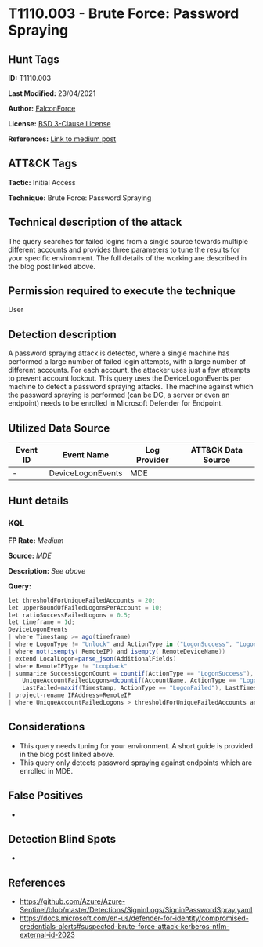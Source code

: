 # T1110.003 - Brute Force: Password Spraying
## Hunt Tags
**ID:** T1110.003

**Last Modified:** 23/04/2021

**Author:** [FalconForce](https://falconforce.nl/)

**License:** [BSD 3-Clause License](https://github.com/FalconForceTeam/FalconFriday/blob/master/LICENSE)

**References:** [Link to medium post](https://medium.com/falconforce/falconfriday-password-spraying-with-out-mdi-0xff10-c9cc260ac04a?source=friends_link&sk=d56fba60633b0d8158d8b81e71a6c8e5)

## ATT&CK Tags
**Tactic:** Initial Access

**Technique:** Brute Force: Password Spraying

## Technical description of the attack
The query searches for failed logins from a single source towards multiple different accounts and provides three parameters to tune
the results for your specific environment. The full details of the working are described in the blog post linked above.
 

## Permission required to execute the technique
User

## Detection description
A password spraying attack is detected, where a single machine has performed a large number of failed login attempts, with a large number of different accounts. For each account, the attacker uses just a few attempts to prevent account lockout. This query uses the DeviceLogonEvents per machine to detect a password spraying attacks. The machine against which the password spraying is performed (can be DC, a server or even an endpoint) needs to be enrolled in Microsoft Defender for Endpoint. 

## Utilized Data Source
| Event ID | Event Name | Log Provider | ATT&CK Data Source |
|---------|---------|----------|---------|
| - | DeviceLogonEvents | MDE |  |


## Hunt details
### KQL

**FP Rate:** *Medium*

**Source:** *MDE*

**Description:** *See above*

**Query:**

```C#
let thresholdForUniqueFailedAccounts = 20;
let upperBoundOfFailedLogonsPerAccount = 10;
let ratioSuccessFailedLogons = 0.5;
let timeframe = 1d;
DeviceLogonEvents
| where Timestamp >= ago(timeframe)
| where LogonType != "Unlock" and ActionType in ("LogonSuccess", "LogonFailed")
| where not(isempty( RemoteIP) and isempty( RemoteDeviceName))
| extend LocalLogon=parse_json(AdditionalFields)
| where RemoteIPType != "Loopback"
| summarize SuccessLogonCount = countif(ActionType == "LogonSuccess"), FailedLogonCount = countif(ActionType == "LogonFailed"),
    UniqueAccountFailedLogons=dcountif(AccountName, ActionType == "LogonFailed"), FirstFailed=minif(Timestamp, ActionType == "LogonFailed"),
    LastFailed=maxif(Timestamp, ActionType == "LogonFailed"), LastTimestamp=arg_max(Timestamp, tostring(ReportId)) by RemoteIP, DeviceName //Remote IP is here the source of the logon attempt.
| project-rename IPAddress=RemoteIP
| where UniqueAccountFailedLogons > thresholdForUniqueFailedAccounts and SuccessLogonCount*ratioSuccessFailedLogons < FailedLogonCount and UniqueAccountFailedLogons*upperBoundOfFailedLogonsPerAccount > FailedLogonCount 
```

## Considerations
* This query needs tuning for your environment. A short guide is provided in the blog post linked above. 
* This query only detects password spraying against endpoints which are enrolled in MDE.  

## False Positives
*  
  

## Detection Blind Spots
*  

## References
* https://github.com/Azure/Azure-Sentinel/blob/master/Detections/SigninLogs/SigninPasswordSpray.yaml
* https://docs.microsoft.com/en-us/defender-for-identity/compromised-credentials-alerts#suspected-brute-force-attack-kerberos-ntlm-external-id-2023


